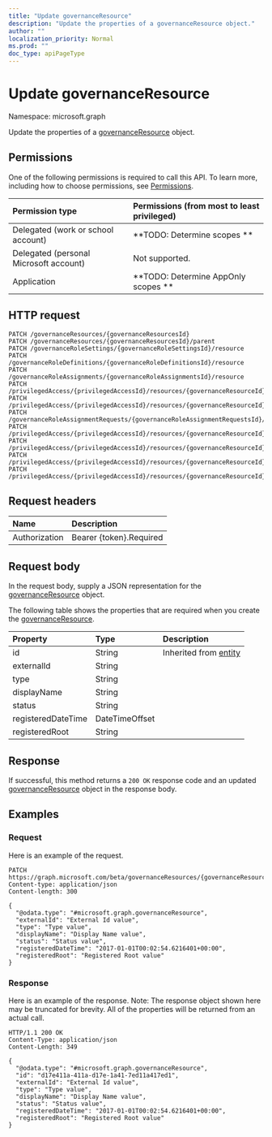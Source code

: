 ```yaml
---
title: "Update governanceResource"
description: "Update the properties of a governanceResource object."
author: ""
localization_priority: Normal
ms.prod: ""
doc_type: apiPageType
---
```


# Update governanceResource

Namespace: microsoft.graph

Update the properties of a [governanceResource](../resources/governanceresource.md) object.

## Permissions
One of the following permissions is required to call this API. To learn more, including how to choose permissions, see [Permissions](/concepts/permissions-reference.md).

|Permission type|Permissions (from most to least privileged)|
|:---|:---|
|Delegated (work or school account)|**TODO: Determine scopes **|
|Delegated (personal Microsoft account)|Not supported.|
|Application|**TODO: Determine AppOnly scopes **|

## HTTP request
<!-- {
  "blockType": "ignored"
}
-->
``` http
PATCH /governanceResources/{governanceResourcesId}
PATCH /governanceResources/{governanceResourcesId}/parent
PATCH /governanceRoleSettings/{governanceRoleSettingsId}/resource
PATCH /governanceRoleDefinitions/{governanceRoleDefinitionsId}/resource
PATCH /governanceRoleAssignments/{governanceRoleAssignmentsId}/resource
PATCH /privilegedAccess/{privilegedAccessId}/resources/{governanceResourceId}
PATCH /privilegedAccess/{privilegedAccessId}/resources/{governanceResourceId}/parent
PATCH /governanceRoleAssignmentRequests/{governanceRoleAssignmentRequestsId}/resource
PATCH /privilegedAccess/{privilegedAccessId}/resources/{governanceResourceId}/roleDefinitions/{governanceRoleDefinitionId}/resource
PATCH /privilegedAccess/{privilegedAccessId}/resources/{governanceResourceId}/roleAssignments/{governanceRoleAssignmentId}/resource
PATCH /privilegedAccess/{privilegedAccessId}/resources/{governanceResourceId}/roleDefinitions/{governanceRoleDefinitionId}/roleSetting/resource
PATCH /privilegedAccess/{privilegedAccessId}/resources/{governanceResourceId}/roleAssignmentRequests/{governanceRoleAssignmentRequestId}/resource
```

## Request headers
|Name|Description|
|:---|:---|
|Authorization|Bearer {token}.Required|

## Request body
In the request body, supply a JSON representation for the [governanceResource](../resources/governanceresource.md) object.

The following table shows the properties that are required when you create the [governanceResource](../resources/governanceresource.md).

|Property|Type|Description|
|:---|:---|:---|
|id|String| Inherited from [entity](../resources/entity.md)|
|externalId|String||
|type|String||
|displayName|String||
|status|String||
|registeredDateTime|DateTimeOffset||
|registeredRoot|String||



## Response
If successful, this method returns a `200 OK` response code and an updated [governanceResource](../resources/governanceresource.md) object in the response body.

## Examples

### Request
Here is an example of the request.
<!-- {
  "blockType": "request",
  "name": "update_governanceresource"
}
-->
``` http
PATCH https://graph.microsoft.com/beta/governanceResources/{governanceResourcesId}
Content-type: application/json
Content-length: 300

{
  "@odata.type": "#microsoft.graph.governanceResource",
  "externalId": "External Id value",
  "type": "Type value",
  "displayName": "Display Name value",
  "status": "Status value",
  "registeredDateTime": "2017-01-01T00:02:54.6216401+00:00",
  "registeredRoot": "Registered Root value"
}
```

### Response
Here is an example of the response. Note: The response object shown here may be truncated for brevity. All of the properties will be returned from an actual call.
<!-- {
  "blockType": "response",
  "truncated": true
}
-->
``` http
HTTP/1.1 200 OK
Content-Type: application/json
Content-Length: 349

{
  "@odata.type": "#microsoft.graph.governanceResource",
  "id": "d17e411a-411a-d17e-1a41-7ed11a417ed1",
  "externalId": "External Id value",
  "type": "Type value",
  "displayName": "Display Name value",
  "status": "Status value",
  "registeredDateTime": "2017-01-01T00:02:54.6216401+00:00",
  "registeredRoot": "Registered Root value"
}
```

